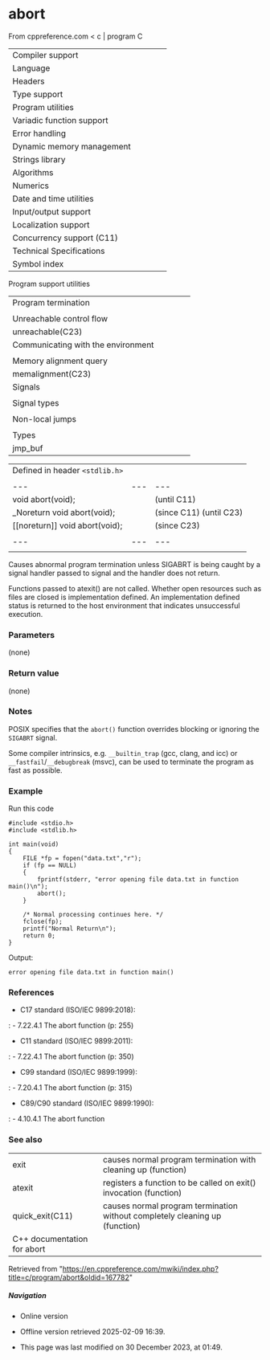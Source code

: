 # abort

From cppreference.com
< c‎ | program
 C

|  |  |  |  |  |
| --- | --- | --- | --- | --- |
| Compiler support | | | | |
| Language | | | | |
| Headers | | | | |
| Type support | | | | |
| Program utilities | | | | |
| Variadic function support | | | | |
| Error handling | | | | |
| Dynamic memory management | | | | |
| Strings library | | | | |
| Algorithms | | | | |
| Numerics | | | | |
| Date and time utilities | | | | |
| Input/output support | | | | |
| Localization support | | | | |
| Concurrency support (C11) | | | | |
| Technical Specifications | | | | |
| Symbol index | | | | |

 Program support utilities

|  |  |  |  |  |
| --- | --- | --- | --- | --- |
| Program termination | | | | |
| |  |  |  |  |  | | --- | --- | --- | --- | --- | | ****abort**** | | | | | | exit | | | | | | quick_exit(C11) | | | | | | _Exit(C99) | | | | | | |  |  |  |  |  | | --- | --- | --- | --- | --- | | atexit | | | | | | at_quick_exit(C11) | | | | | | EXIT_SUCCESSEXIT_FAILURE | | | | | |
| Unreachable control flow | | | | |
| unreachable(C23) | | | | |
| Communicating with the environment | | | | |
| |  |  |  |  |  | | --- | --- | --- | --- | --- | | getenvgetenv_s(C11) | | | | | | |  |  |  |  |  | | --- | --- | --- | --- | --- | | system | | | | | |  | | | | | |
| Memory alignment query | | | | |
| memalignment(C23) | | | | |
| Signals | | | | |
| |  |  |  |  |  | | --- | --- | --- | --- | --- | | signal | | | | | | raise | | | | | | sig_atomic_t | | | | | | |  |  |  |  |  | | --- | --- | --- | --- | --- | | SIG_DFLSIG_IGN | | | | | | SIG_ERR | | | | | |
| Signal types | | | | |
| |  |  |  |  |  | | --- | --- | --- | --- | --- | | SIGABRTSIGFPESIGILL | | | | | | |  |  |  |  |  | | --- | --- | --- | --- | --- | | SIGINTSIGSEGVSIGTERM | | | | | |
| Non-local jumps | | | | |
| |  |  |  |  |  | | --- | --- | --- | --- | --- | | setjmp | | | | | | |  |  |  |  |  | | --- | --- | --- | --- | --- | | longjmp | | | | | |
| Types | | | | |
| jmp_buf | | | | |

|  |  |  |
| --- | --- | --- |
| Defined in header `<stdlib.h>` |  |  |
|  |  |  |
| --- | --- | --- |
| void abort(void); |  | (until C11) |
| _Noreturn void abort(void); |  | (since C11)  (until C23) |
| [[noreturn]] void abort(void); |  | (since C23) |
|  |  |  |
| --- | --- | --- |
|  |  |  |

Causes abnormal program termination unless SIGABRT is being caught by a signal handler passed to signal and the handler does not return.

Functions passed to atexit() are not called. Whether open resources such as files are closed is implementation defined. An implementation defined status is returned to the host environment that indicates unsuccessful execution.

### Parameters

(none)

### Return value

(none)

### Notes

POSIX specifies that the `abort()` function overrides blocking or ignoring the `SIGABRT` signal.

Some compiler intrinsics, e.g. `__builtin_trap` (gcc, clang, and icc) or `__fastfail`/`__debugbreak` (msvc), can be used to terminate the program as fast as possible.

### Example

Run this code

```
#include <stdio.h>
#include <stdlib.h>
 
int main(void)
{
    FILE *fp = fopen("data.txt","r");
    if (fp == NULL)
    {
        fprintf(stderr, "error opening file data.txt in function main()\n");
        abort();
    }
 
    /* Normal processing continues here. */
    fclose(fp);
    printf("Normal Return\n");
    return 0;
}

```

Output:

```
error opening file data.txt in function main()

```

### References

- C17 standard (ISO/IEC 9899:2018):

:   - 7.22.4.1 The abort function (p: 255)

- C11 standard (ISO/IEC 9899:2011):

:   - 7.22.4.1 The abort function (p: 350)

- C99 standard (ISO/IEC 9899:1999):

:   - 7.20.4.1 The abort function (p: 315)

- C89/C90 standard (ISO/IEC 9899:1990):

:   - 4.10.4.1 The abort function

### See also

|  |  |
| --- | --- |
| exit | causes normal program termination with cleaning up   (function) |
| atexit | registers a function to be called on exit() invocation   (function) |
| quick_exit(C11) | causes normal program termination without completely cleaning up   (function) |
| C++ documentation for abort | |

Retrieved from "<https://en.cppreference.com/mwiki/index.php?title=c/program/abort&oldid=167782>"

##### Navigation

- Online version
- Offline version retrieved 2025-02-09 16:39.

- This page was last modified on 30 December 2023, at 01:49.